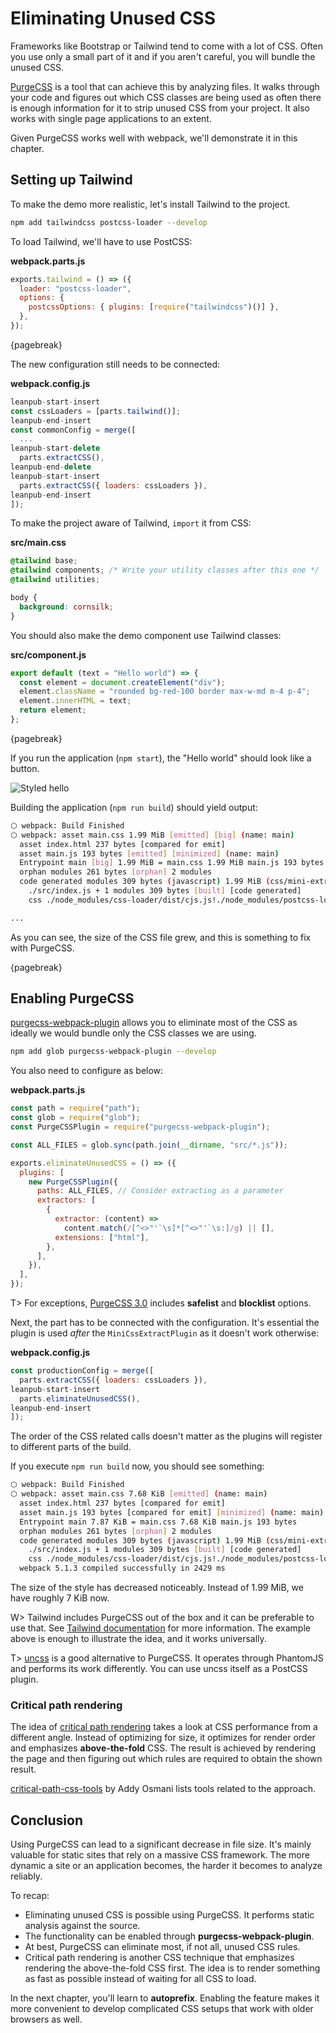 # Eliminating Unused CSS

Frameworks like Bootstrap or Tailwind tend to come with a lot of CSS. Often you use only a small part of it and if you aren't careful, you will bundle the unused CSS.

[PurgeCSS](https://www.npmjs.com/package/purgecss) is a tool that can achieve this by analyzing files. It walks through your code and figures out which CSS classes are being used as often there is enough information for it to strip unused CSS from your project. It also works with single page applications to an extent.

Given PurgeCSS works well with webpack, we'll demonstrate it in this chapter.

## Setting up Tailwind

To make the demo more realistic, let's install Tailwind to the project.

```bash
npm add tailwindcss postcss-loader --develop
```

To load Tailwind, we'll have to use PostCSS:

**webpack.parts.js**

```javascript
exports.tailwind = () => ({
  loader: "postcss-loader",
  options: {
    postcssOptions: { plugins: [require("tailwindcss")()] },
  },
});
```

{pagebreak}

The new configuration still needs to be connected:

**webpack.config.js**

```javascript
leanpub-start-insert
const cssLoaders = [parts.tailwind()];
leanpub-end-insert
const commonConfig = merge([
  ...
leanpub-start-delete
  parts.extractCSS(),
leanpub-end-delete
leanpub-start-insert
  parts.extractCSS({ loaders: cssLoaders }),
leanpub-end-insert
]);
```

To make the project aware of Tailwind, `import` it from CSS:

**src/main.css**

```css
@tailwind base;
@tailwind components; /* Write your utility classes after this one */
@tailwind utilities;

body {
  background: cornsilk;
}
```

You should also make the demo component use Tailwind classes:

**src/component.js**

```javascript
export default (text = "Hello world") => {
  const element = document.createElement("div");
  element.className = "rounded bg-red-100 border max-w-md m-4 p-4";
  element.innerHTML = text;
  return element;
};
```

{pagebreak}

If you run the application (`npm start`), the "Hello world" should look like a button.

![Styled hello](images/styled-button.png)

Building the application (`npm run build`) should yield output:

```bash
⬡ webpack: Build Finished
⬡ webpack: asset main.css 1.99 MiB [emitted] [big] (name: main)
  asset index.html 237 bytes [compared for emit]
  asset main.js 193 bytes [emitted] [minimized] (name: main)
  Entrypoint main [big] 1.99 MiB = main.css 1.99 MiB main.js 193 bytes
  orphan modules 261 bytes [orphan] 2 modules
  code generated modules 309 bytes (javascript) 1.99 MiB (css/mini-extract) [code generated]
    ./src/index.js + 1 modules 309 bytes [built] [code generated]
    css ./node_modules/css-loader/dist/cjs.js!./node_modules/postcss-loader/dist/cjs.js??ruleSet[1].rules[0].use[2]!./src/main.css 1.99 MiB [code generated]

...
```

As you can see, the size of the CSS file grew, and this is something to fix with PurgeCSS.

{pagebreak}

## Enabling PurgeCSS

[purgecss-webpack-plugin](https://www.npmjs.com/package/purgecss-webpack-plugin) allows you to eliminate most of the CSS as ideally we would bundle only the CSS classes we are using.

```bash
npm add glob purgecss-webpack-plugin --develop
```

You also need to configure as below:

**webpack.parts.js**

```javascript
const path = require("path");
const glob = require("glob");
const PurgeCSSPlugin = require("purgecss-webpack-plugin");

const ALL_FILES = glob.sync(path.join(__dirname, "src/*.js"));

exports.eliminateUnusedCSS = () => ({
  plugins: [
    new PurgeCSSPlugin({
      paths: ALL_FILES, // Consider extracting as a parameter
      extractors: [
        {
          extractor: (content) =>
            content.match(/[^<>"'`\s]*[^<>"'`\s:]/g) || [],
          extensions: ["html"],
        },
      ],
    }),
  ],
});
```

T> For exceptions, [PurgeCSS 3.0](https://github.com/FullHuman/purgecss/releases/tag/v3.0.0) includes **safelist** and **blocklist** options.

Next, the part has to be connected with the configuration. It's essential the plugin is used _after_ the `MiniCssExtractPlugin` as it doesn't work otherwise:

**webpack.config.js**

```javascript
const productionConfig = merge([
  parts.extractCSS({ loaders: cssLoaders }),
leanpub-start-insert
  parts.eliminateUnusedCSS(),
leanpub-end-insert
]);
```

The order of the CSS related calls doesn't matter as the plugins will register to different parts of the build.

If you execute `npm run build` now, you should see something:

```bash
⬡ webpack: Build Finished
⬡ webpack: asset main.css 7.68 KiB [emitted] (name: main)
  asset index.html 237 bytes [compared for emit]
  asset main.js 193 bytes [compared for emit] [minimized] (name: main)
  Entrypoint main 7.87 KiB = main.css 7.68 KiB main.js 193 bytes
  orphan modules 261 bytes [orphan] 2 modules
  code generated modules 309 bytes (javascript) 1.99 MiB (css/mini-extract) [code generated]
    ./src/index.js + 1 modules 309 bytes [built] [code generated]
    css ./node_modules/css-loader/dist/cjs.js!./node_modules/postcss-loader/dist/cjs.js??ruleSet[1].rules[0].use[2]!./src/main.css 1.99 MiB [code generated]
  webpack 5.1.3 compiled successfully in 2429 ms

```

The size of the style has decreased noticeably. Instead of 1.99 MiB, we have roughly 7 KiB now.

W> Tailwind includes PurgeCSS out of the box and it can be preferable to use that. See [Tailwind documentation](https://tailwindcss.com/docs/controlling-file-size/#removing-unused-css) for more information. The example above is enough to illustrate the idea, and it works universally.

T> [uncss](https://www.npmjs.com/package/uncss) is a good alternative to PurgeCSS. It operates through PhantomJS and performs its work differently. You can use uncss itself as a PostCSS plugin.

### Critical path rendering

The idea of [critical path rendering](https://developers.google.com/web/fundamentals/performance/critical-rendering-path/) takes a look at CSS performance from a different angle. Instead of optimizing for size, it optimizes for render order and emphasizes **above-the-fold** CSS. The result is achieved by rendering the page and then figuring out which rules are required to obtain the shown result.

[critical-path-css-tools](https://github.com/addyosmani/critical-path-css-tools) by Addy Osmani lists tools related to the approach.

## Conclusion

Using PurgeCSS can lead to a significant decrease in file size. It's mainly valuable for static sites that rely on a massive CSS framework. The more dynamic a site or an application becomes, the harder it becomes to analyze reliably.

To recap:

- Eliminating unused CSS is possible using PurgeCSS. It performs static analysis against the source.
- The functionality can be enabled through **purgecss-webpack-plugin**.
- At best, PurgeCSS can eliminate most, if not all, unused CSS rules.
- Critical path rendering is another CSS technique that emphasizes rendering the above-the-fold CSS first. The idea is to render something as fast as possible instead of waiting for all CSS to load.

In the next chapter, you'll learn to **autoprefix**. Enabling the feature makes it more convenient to develop complicated CSS setups that work with older browsers as well.
